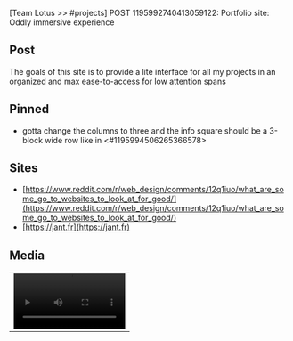 [Team Lotus >> #projects] POST 1195992740413059122: Portfolio site: Oddly immersive experience 

## Post
The goals of this site is to provide a lite interface for all my projects in an organized and max ease-to-access for low attention spans

## Pinned
- gotta change the columns to three and the info square should be a 3-block wide row like in <#1195994506265366578>

## Sites
- [https://www.reddit.com/r/web_design/comments/12q1iuo/what_are_some_go_to_websites_to_look_at_for_good/](https://www.reddit.com/r/web_design/comments/12q1iuo/what_are_some_go_to_websites_to_look_at_for_good/)
- [https://jant.fr](https://jant.fr)


## Media
<table>
<tr>
<td><video src="https://cdn.dribbble.com/users/691044/screenshots/14158322/media/6ef27addaa06821f36cdca5c80fcc695.mp4" width="200" controls>                         </video></td>
</tr>
</table>

